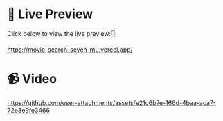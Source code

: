 # 👀 Live Preview

Click below to view the live preview:👇

https://movie-search-seven-mu.vercel.app/

# 📹 Video 

https://github.com/user-attachments/assets/e21c6b7e-166d-4baa-aca7-72e3e9fe3466
